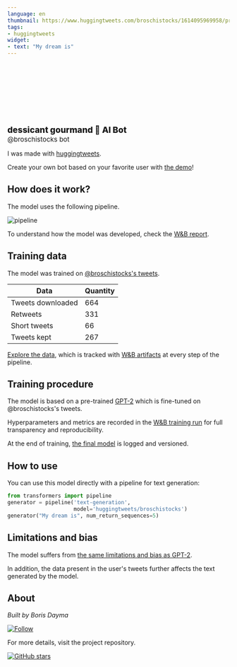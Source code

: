 ```yaml
---
language: en
thumbnail: https://www.huggingtweets.com/broschistocks/1614095969958/predictions.png
tags:
- huggingtweets
widget:
- text: "My dream is"
---
```


<div>
<div style="width: 132px; height:132px; border-radius: 50%; background-size: cover; background-image: url('https://pbs.twimg.com/profile_images/1159519240757624838/LEJGJWNz_400x400.jpg')">
</div>
<div style="margin-top: 8px; font-size: 19px; font-weight: 800">dessicant gourmand 🤖 AI Bot </div>
<div style="font-size: 15px">@broschistocks bot</div>
</div>

I was made with [huggingtweets](https://github.com/borisdayma/huggingtweets).

Create your own bot based on your favorite user with [the demo](https://colab.research.google.com/github/borisdayma/huggingtweets/blob/master/huggingtweets-demo.ipynb)!

## How does it work?

The model uses the following pipeline.

![pipeline](https://github.com/borisdayma/huggingtweets/blob/master/img/pipeline.png?raw=true)

To understand how the model was developed, check the [W&B report](https://app.wandb.ai/wandb/huggingtweets/reports/HuggingTweets-Train-a-model-to-generate-tweets--VmlldzoxMTY5MjI).

## Training data

The model was trained on [@broschistocks's tweets](https://twitter.com/broschistocks).

| Data | Quantity |
| --- | --- |
| Tweets downloaded | 664 |
| Retweets | 331 |
| Short tweets | 66 |
| Tweets kept | 267 |

[Explore the data](https://wandb.ai/wandb/huggingtweets/runs/8qbbqieq/artifacts), which is tracked with [W&B artifacts](https://docs.wandb.com/artifacts) at every step of the pipeline.

## Training procedure

The model is based on a pre-trained [GPT-2](https://huggingface.co/gpt2) which is fine-tuned on @broschistocks's tweets.

Hyperparameters and metrics are recorded in the [W&B training run](https://wandb.ai/wandb/huggingtweets/runs/3pnoc5bl) for full transparency and reproducibility.

At the end of training, [the final model](https://wandb.ai/wandb/huggingtweets/runs/3pnoc5bl/artifacts) is logged and versioned.

## How to use

You can use this model directly with a pipeline for text generation:

```python
from transformers import pipeline
generator = pipeline('text-generation',
                     model='huggingtweets/broschistocks')
generator("My dream is", num_return_sequences=5)
```

## Limitations and bias

The model suffers from [the same limitations and bias as GPT-2](https://huggingface.co/gpt2#limitations-and-bias).

In addition, the data present in the user's tweets further affects the text generated by the model.

## About

*Built by Boris Dayma*

[![Follow](https://img.shields.io/twitter/follow/borisdayma?style=social)](https://twitter.com/intent/follow?screen_name=borisdayma)

For more details, visit the project repository.

[![GitHub stars](https://img.shields.io/github/stars/borisdayma/huggingtweets?style=social)](https://github.com/borisdayma/huggingtweets)
